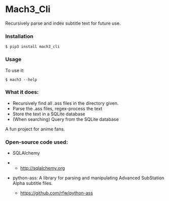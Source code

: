 # Mach3_Cli

Recursively parse and index subtitle text for future use.


### Installation

    $ pip3 install mach3_cli


### Usage

To use it:

    $ mach3 --help
    
### What it does:

* Recursively find all .ass files in the directory given.
* Parse the .ass files, regex-process the text
* Store the text in a SQLite database
* (When searching) Query from the SQLite database

A fun project for anime fans.

### Open-source code used:

* SQLAlchemy

* * <http://sqlalchemy.org>

* python-ass: A library for parsing and manipulating Advanced SubStation Alpha subtitle files.

  * https://github.com/rfw/python-ass
